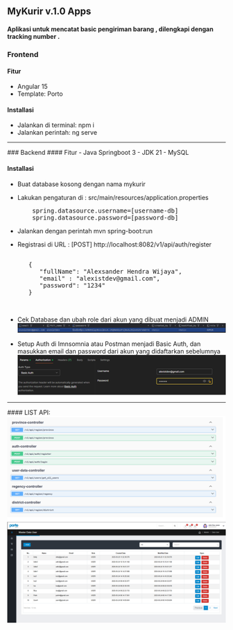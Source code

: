 ## MyKurir v.1.0 Apps
#### Aplikasi untuk mencatat basic pengiriman barang , dilengkapi dengan tracking number .

### Frontend
#### Fitur
- Angular 15
- Template: Porto
#### Installasi
- Jalankan di terminal: npm i
- Jalankan perintah: ng serve
<hr/>
### Backend
#### Fitur
- Java Springboot 3
- JDK 21
- MySQL

#### Installasi
- Buat database kosong dengan nama mykurir
- Lakukan pengaturan di : src/main/resources/application.properties
  <pre>
      spring.datasource.username=[username-db]
      spring.datasource.password=[password-db]
  </pre>

- Jalankan dengan perintah mvn spring-boot:run
- Registrasi di URL : [POST] http://localhost:8082/v1/api/auth/register
   <pre>
     
     {
    	"fullName": "Alexsander Hendra Wijaya",
    	"email" : "alexistdev@gmail.com",
    	"password": "1234"
     }
     
   </pre>
- Cek Database dan ubah role dari akun yang dibuat menjadi ADMIN
  <img src="https://github.com/alexistdev/mykurir/blob/main/IMAGES/gambar4.png?raw=true">
- Setup Auth di Imnsomnia atau Postman menjadi Basic Auth, dan masukkan email dan password dari akun yang didaftarkan sebelumnya
  <img src="https://github.com/alexistdev/mykurir/blob/main/IMAGES/gambar5.png?raw=true">

<hr />
#### LIST API:
<br />
<img src="https://github.com/alexistdev/mykurir/blob/main/IMAGES/gambar1.png?raw=true" width="1200px">
<br />
<img src="https://github.com/alexistdev/mykurir/blob/main/IMAGES/gambar3.png?raw=true" />
